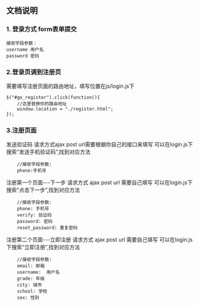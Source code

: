 ## 文档说明
### 1. 登录方式 form表单提交
```
接收字段参数：
username 用户名
password 密码
```
### 2.登录页调到注册页
需要填写注册页面的路由地址，填写位置在js/login.js下
```
$("#go_register").click(function(){
	//这里替换你的路由地址
	window.location = "./register.html";
});
```
### 3.注册页面 
发送验证码 请求方式ajax post url需要根据你自己的接口来填写
可以在login.js下搜索“发送手机验证码”,找到对应方法
```
	//接收字段参数:
	phone:手机号
``` 

注册第一个页面---下一步 请求方式 ajax post url 需要自己填写
可以在login.js下搜索“点击下一步”,找到对应方法
```
	//接收字段参数:
	phone: 手机号
    verify: 验证码
    password: 密码
    reset_password: 重复密码
``` 

注册第二个页面---立即注册 请求方式 ajax post url 需要自己填写 
可以在login.js下搜索“立即注册”,找到对应方法
```
	//接收字段参数:
	email: 邮箱
    username:  用户名
    grade: 年级
    city: 城市
    school: 学校
    sex: 性别
```    